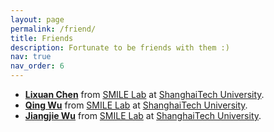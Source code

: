 ```yaml
---
layout: page
permalink: /friend/
title: Friends
description: Fortunate to be friends with them :)
nav: true
nav_order: 6
---
```


* [<b>Lixuan Chen</b>](https://maopaom.github.io/) from [SMILE Lab](https://smilelab.com.cn) at [ShanghaiTech University](https://www.shanghaitech.edu.cn/eng/).
* [<b>Qing Wu</b>](https://iwuqing.github.io/) from [SMILE Lab](https://smilelab.com.cn) at [ShanghaiTech University](https://www.shanghaitech.edu.cn/eng/).
* [<b>Jiangjie Wu</b>](https://miraiwu.github.io//) from [SMILE Lab](https://smilelab.com.cn) at [ShanghaiTech University](https://www.shanghaitech.edu.cn/eng/).